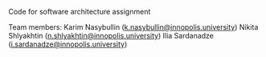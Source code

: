 Code for software architecture assignment

Team members:
Karim Nasybullin (k.nasybullin@innopolis.university)
Nikita Shlyakhtin (n.shlyakhtin@innopolis.university)
Ilia Sardanadze (i.sardanadze@innopolis.university)
